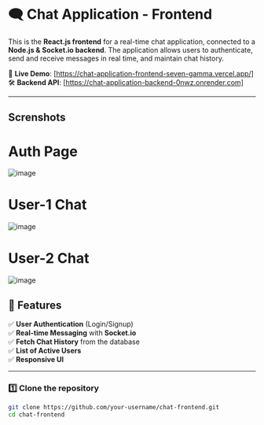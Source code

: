 # 🗨️ Chat Application - Frontend

This is the **React.js frontend** for a real-time chat application, connected to a **Node.js & Socket.io backend**. The application allows users to authenticate, send and receive messages in real time, and maintain chat history.

🚀 **Live Demo**: [https://chat-application-frontend-seven-gamma.vercel.app/]  
🛠 **Backend API**: [https://chat-application-backend-0nwz.onrender.com]  

---
## Screnshots
# Auth Page
![image](https://github.com/user-attachments/assets/c2102435-d0d8-42f0-8584-e08da9d31bbc)
# User-1 Chat
![image](https://github.com/user-attachments/assets/f0e4c087-1e43-419a-bcb4-de893bec4f0b)
# User-2 Chat
![image](https://github.com/user-attachments/assets/11db8a6d-e659-4d17-ba0c-354dfb9060ca)


## 📌 Features

✅ **User Authentication** (Login/Signup)  
✅ **Real-time Messaging** with **Socket.io**  
✅ **Fetch Chat History** from the database  
✅ **List of Active Users**  
✅ **Responsive UI**  

---

### 1️⃣ Clone the repository  
```sh
git clone https://github.com/your-username/chat-frontend.git
cd chat-frontend


